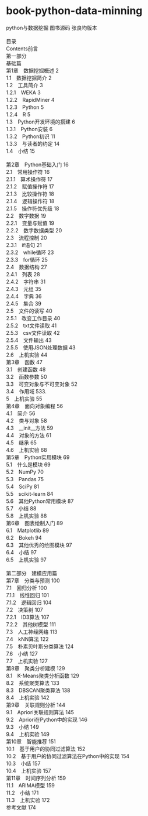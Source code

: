 # book-python-data-minning<br>
python与数据挖掘 图书源码 张良均版本<br>
<br>
目录<br>
Contents前言<br>
第一部分　<br>
基础篇<br>
第1章　数据挖掘概述 2<br>
    1.1　数据挖掘简介 2<br>
    1.2　工具简介 3<br>
        1.2.1　WEKA 3<br>
        1.2.2　RapidMiner 4<br>
        1.2.3　Python 5<br>
        1.2.4　R 5<br>
    1.3　Python开发环境的搭建 6<br>
        1.3.1　Python安装 6<br>
        1.3.2　Python初识 11<br>
        1.3.3　与读者的约定 14<br>
    1.4　小结 15<br>
<br>
第2章　Python基础入门 16<br>
    2.1　常用操作符 16<br>
        2.1.1　算术操作符 17<br>
        2.1.2　赋值操作符 17<br>
        2.1.3　比较操作符 18<br>
        2.1.4　逻辑操作符 18<br>
        2.1.5　操作符优先级 18<br>
    2.2　数字数据 19<br>
        2.2.1　变量与赋值 19<br>
        2.2.2　数字数据类型 20<br>
    2.3　流程控制 20<br>
        2.3.1　if语句 21<br>
        2.3.2　while循环 23<br>
        2.3.3　for循环 25<br>
    2.4　数据结构 27<br>
        2.4.1　列表 28<br>
        2.4.2　字符串 31<br>
        2.4.3　元组 35<br>
        2.4.4　字典 36<br>
        2.4.5　集合 39<br>
    2.5　文件的读写 40<br>
        2.5.1　改变工作目录 40<br>
        2.5.2　txt文件读取 41<br>
        2.5.3　csv文件读取 42<br>
        2.5.4　文件输出 43<br>
        2.5.5　使用JSON处理数据 43<br>
    2.6　上机实验 44<br>
第3章　函数 47<br>
    3.1　创建函数 48<br>
    3.2　函数参数 50<br>
    3.3　可变对象与不可变对象 52<br>
    3.4　作用域 533.<br>
    5　上机实验 55<br>
第4章　面向对象编程 56<br>
    4.1　简介 56<br>
    4.2　类与对象 58<br>
    4.3　__init__方法 59<br>
    4.4　对象的方法 61<br>
    4.5　继承 65<br>
    4.6　上机实验 68<br>
第5章　Python实用模块 69<br>
    5.1　什么是模块 69<br>
    5.2　NumPy 70<br>
    5.3　Pandas 75<br>
    5.4　SciPy 81<br>
    5.5　scikit-learn 84<br>
    5.6　其他Python常用模块 87<br>
    5.7　小结 88<br>
    5.8　上机实验 88<br>
第6章　图表绘制入门 89<br>
    6.1　Matplotlib 89<br>
    6.2　Bokeh 94<br>
    6.3　其他优秀的绘图模块 97<br>
    6.4　小结 97<br>
    6.5　上机实验 97<br>
    <br>
第二部分　建模应用篇<br>
第7章　分类与预测 100<br>
    7.1　回归分析 100<br>
        7.1.1　线性回归 101<br>
        7.1.2　逻辑回归 104<br>
    7.2　决策树 107<br>
        7.2.1　ID3算法 107<br>
        7.2.2　其他树模型 111<br>
    7.3　人工神经网络 113<br>
    7.4　kNN算法 122<br>
    7.5　朴素贝叶斯分类算法 124<br>
    7.6　小结 127<br>
    7.7　上机实验 127<br>
第8章　聚类分析建模 129<br>
    8.1　K-Means聚类分析函数 129<br>
    8.2　系统聚类算法 133<br>
    8.3　DBSCAN聚类算法 138<br>
    8.4　上机实验 142<br>
第9章　关联规则分析 144<br>
    9.1　Apriori关联规则算法 145<br>
    9.2　Apriori在Python中的实现 146<br>
    9.3　小结 149<br>
    9.4　上机实验 149<br>
第10章　智能推荐 151<br>
    10.1　基于用户的协同过滤算法 152<br>
    10.2　基于用户的协同过滤算法在Python中的实现 154<br>
    10.3　小结 157<br>
    10.4　上机实验 157<br>
第11章　时间序列分析 159<br>
    11.1　ARIMA模型 159<br>
    11.2　小结 171<br>
    11.3　上机实验 172<br>
参考文献 174<br>
<br>
<br>
<br>
<br>

